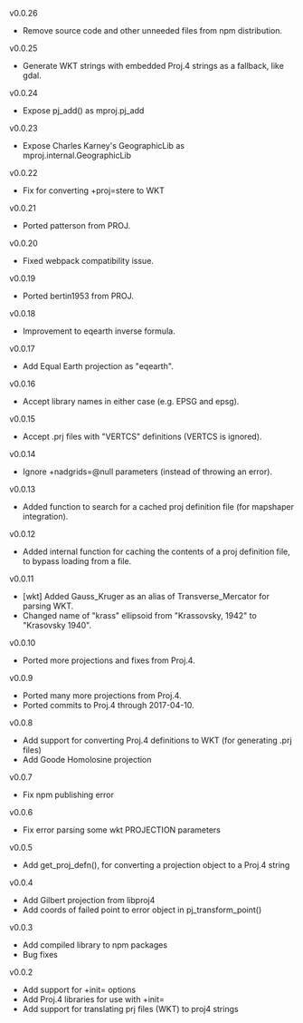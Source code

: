 v0.0.26
* Remove source code and other unneeded files from npm distribution.

v0.0.25
* Generate WKT strings with embedded Proj.4 strings as a fallback, like gdal.

v0.0.24
* Expose pj_add() as mproj.pj_add

v0.0.23
* Expose Charles Karney's GeographicLib as mproj.internal.GeographicLib

v0.0.22
* Fix for converting +proj=stere to WKT

v0.0.21
* Ported patterson from PROJ.

v0.0.20
* Fixed webpack compatibility issue.

v0.0.19
* Ported bertin1953 from PROJ.

v0.0.18
* Improvement to eqearth inverse formula.

v0.0.17
* Add Equal Earth projection as "eqearth".

v0.0.16
* Accept library names in either case (e.g. EPSG and epsg).

v0.0.15
* Accept .prj files with "VERTCS" definitions (VERTCS is ignored).

v0.0.14
* Ignore +nadgrids=@null parameters (instead of throwing an error).

v0.0.13
* Added function to search for a cached proj definition file (for mapshaper integration).

v0.0.12
* Added internal function for caching the contents of a proj definition file, to bypass loading from a file.

v0.0.11
* [wkt] Added Gauss_Kruger as an alias of Transverse_Mercator for parsing WKT.
* Changed name of "krass" ellipsoid from "Krassovsky, 1942" to "Krasovsky 1940".

v0.0.10
* Ported more projections and fixes from Proj.4.

v0.0.9
* Ported many more projections from Proj.4.
* Ported commits to Proj.4 through 2017-04-10.

v0.0.8
* Add support for converting Proj.4 definitions to WKT (for generating .prj files)
* Add Goode Homolosine projection

v0.0.7
* Fix npm publishing error

v0.0.6
* Fix error parsing some wkt PROJECTION parameters

v0.0.5
* Add get_proj_defn(), for converting a projection object to a Proj.4 string

v0.0.4
* Add Gilbert projection from libproj4
* Add coords of failed point to error object in pj_transform_point()

v0.0.3
* Add compiled library to npm packages
* Bug fixes

v0.0.2
* Add support for +init= options
* Add Proj.4 libraries for use with +init=
* Add support for translating prj files (WKT) to proj4 strings
